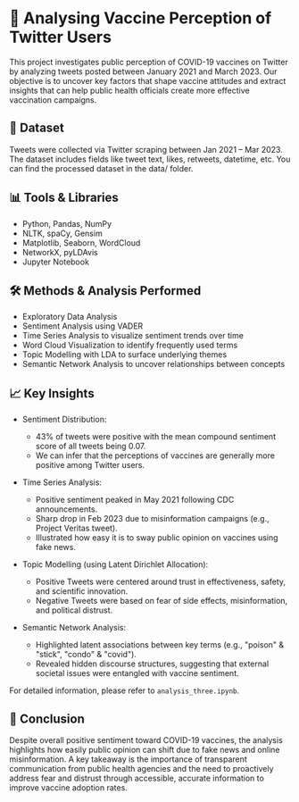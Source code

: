 # 🧠 Analysing Vaccine Perception of Twitter Users

This project investigates public perception of COVID-19 vaccines on Twitter by analyzing tweets posted between January 2021 and March 2023. Our objective is to uncover key factors that shape vaccine attitudes and extract insights that can help public health officials create more effective vaccination campaigns.

## 📂 Dataset

Tweets were collected via Twitter scraping between Jan 2021 – Mar 2023. The dataset includes fields like tweet text, likes, retweets, datetime, etc. You can find the processed dataset in the data/ folder.

## 📊 Tools & Libraries

- Python, Pandas, NumPy
- NLTK, spaCy, Gensim
- Matplotlib, Seaborn, WordCloud
- NetworkX, pyLDAvis
- Jupyter Notebook

## 🛠️ Methods & Analysis Performed

- Exploratory Data Analysis
- Sentiment Analysis using VADER
- Time Series Analysis to visualize sentiment trends over time
- Word Cloud Visualization to identify frequently used terms
- Topic Modelling with LDA to surface underlying themes
- Semantic Network Analysis to uncover relationships between concepts

## 📈 Key Insights

- Sentiment Distribution:
  - 43% of tweets were positive with the mean compound sentiment score of all tweets being 0.07.
  - We can infer that the perceptions of vaccines are generally more positive among Twitter users.

- Time Series Analysis:
  - Positive sentiment peaked in May 2021 following CDC announcements.
  - Sharp drop in Feb 2023 due to misinformation campaigns (e.g., Project Veritas tweet).
  - Illustrated how easy it is to sway public opinion on vaccines using fake news.

- Topic Modelling (using Latent Dirichlet Allocation):
  - Positive Tweets were centered around trust in effectiveness, safety, and scientific innovation.
  - Negative Tweets were based on fear of side effects, misinformation, and political distrust.

- Semantic Network Analysis:
  - Highlighted latent associations between key terms (e.g., "poison" & "stick", "condo" & "covid").
  - Revealed hidden discourse structures, suggesting that external societal issues were entangled with vaccine sentiment.

For detailed information, please refer to `analysis_three.ipynb`.

## 🎯 Conclusion

Despite overall positive sentiment toward COVID-19 vaccines, the analysis highlights how easily public opinion can shift due to fake news and online misinformation. A key takeaway is the importance of transparent communication from public health agencies and the need to proactively address fear and distrust through accessible, accurate information to improve vaccine adoption rates.